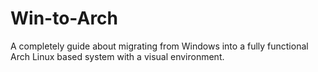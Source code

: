 # Win-to-Arch
A completely guide about migrating from Windows into a fully functional Arch Linux based system with a visual environment.
